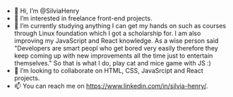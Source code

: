 - 👋 Hi, I’m @SilviaHenry
- 👀 I’m interested in freelance front-end projects.
- 🌱 I’m currently studying anything I can get my hands on such as courses through Linux foundation which I got a scholarship for. I am also improving my JavaScript and React knowledge. As a wise person said "Developers are smart peopl who get bored very easily therefore they keep coming up with new improvements all the time just to entertain themselves." So that is what I do, play cat and mice game with JS :)
- 💞️ I’m looking to collaborate on HTML, CSS, JavaSrcipt and React projects.
- 📫 You can reach me on https://www.linkedin.com/in/silvia-henry/.

<!---
SilviaHenry/SilviaHenry is a ✨ special ✨ repository because its `README.md` (this file) appears on your GitHub profile.
You can click the Preview link to take a look at your changes.
--->
